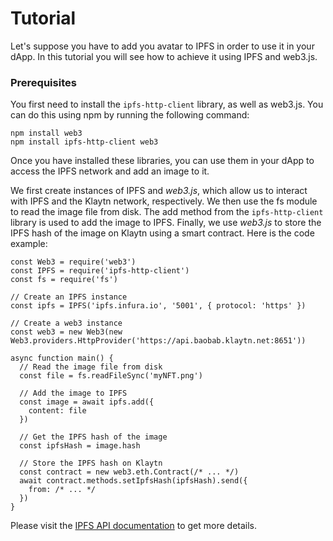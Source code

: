 # Tutorial

Let's suppose you have to add you avatar to IPFS in order to use it in your dApp. In this tutorial you will see how to achieve it using IPFS and web3.js.

### Prerequisites

You first need to install the `ipfs-http-client` library, as well as web3.js. You can do this using npm by running the following command:

```javascript:
npm install web3
npm install ipfs-http-client web3
```

Once you have installed these libraries, you can use them in your dApp to access the IPFS network and add an image to it. 

We first create instances of IPFS and *web3.js*, which allow us to interact with IPFS and the Klaytn network, respectively. We then use the fs module to read the image file from disk.
The add method from the ```ipfs-http-client``` library is used to add the image to IPFS. Finally, we use *web3.js* to store the IPFS hash of the image on Klaytn using a smart contract.
Here is the code example:

```
const Web3 = require('web3')
const IPFS = require('ipfs-http-client')
const fs = require('fs')

// Create an IPFS instance
const ipfs = IPFS('ipfs.infura.io', '5001', { protocol: 'https' })

// Create a web3 instance
const web3 = new Web3(new Web3.providers.HttpProvider('https://api.baobab.klaytn.net:8651'))

async function main() {
  // Read the image file from disk
  const file = fs.readFileSync('myNFT.png')

  // Add the image to IPFS
  const image = await ipfs.add({
    content: file
  })

  // Get the IPFS hash of the image
  const ipfsHash = image.hash

  // Store the IPFS hash on Klaytn 
  const contract = new web3.eth.Contract(/* ... */)
  await contract.methods.setIpfsHash(ipfsHash).send({
    from: /* ... */
  })
}

```

 Please visit the [IPFS API documentation](https://docs.ipfs.tech/reference/) to get more details.
